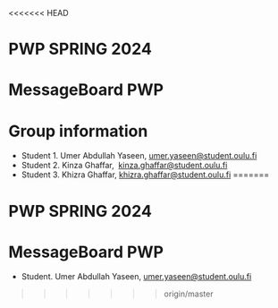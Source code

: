 <<<<<<< HEAD
# PWP SPRING 2024
# MessageBoard PWP
# Group information
* Student 1. Umer Abdullah Yaseen, umer.yaseen@student.oulu.fi
* Student 2. Kinza Ghaffar,  kinza.ghaffar@student.oulu.fi 
* Student 3. Khizra Ghaffar, khizra.ghaffar@student.oulu.fi
=======
# PWP SPRING 2024
# MessageBoard PWP
* Student. Umer Abdullah Yaseen, umer.yaseen@student.oulu.fi
>>>>>>> origin/master
